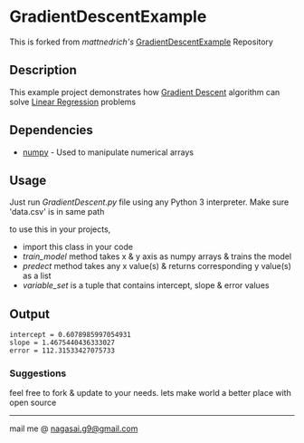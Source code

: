 # GradientDescentExample
This is forked from *mattnedrich's* [GradientDescentExample](https://github.com/mattnedrich/GradientDescentExample) Repository

## Description 
This example project demonstrates how [Gradient Descent](http://en.wikipedia.org/wiki/Gradient_descent) algorithm can solve [Linear Regression](https://en.m.wikipedia.org/wiki/Linear_regression) problems

## Dependencies
* [numpy](http://pypi.org/project/numpy) - Used to manipulate numerical arrays

## Usage
Just run *GradientDescent.py* file using any Python 3 interpreter. Make sure 'data.csv' is in same path

to use this in your projects,
* import this class in your code
* *train_model* method takes x &  y axis as numpy arrays & trains the model
* *predect* method takes any x value(s) & returns corresponding y value(s) as a list
* *variable_set* is a tuple that contains intercept, slope & error values

## Output
```
intercept = 0.6078985997054931
slope = 1.4675440436333027
error = 112.31533427075733
```

### Suggestions
feel free to fork & update to your needs. lets make world a better place with open source

---
mail me @ nagasai.g9@gmail.com
